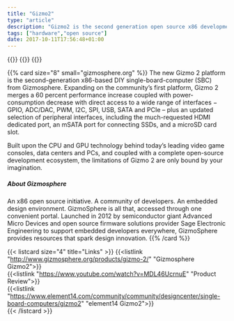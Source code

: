 ```yaml
---
title: "Gizmo2"
type: "article"
description: "Gizmo2 is the second generation open source x86 development board from GizmoSphere. Gizmo 2 provides the power of a high performance computer and the I/O capabilities of a microcontroller through the use of an AMD Embedded G-Series System-on-Chip (SOC). The board includes the AMD GX-210HA dual-core processor, combined on a single die with AMD Radeon HD 8210E discrete-class graphics, providing 85 GFLOPS performance while drawing only 9 watts TDP."
tags: ["hardware","open source"]
date: 2017-10-11T17:56:48+01:00
---
```


{{<card size="4" small="element14" style="info">}}
{{<description>}}
{{</card>}}

{{% card size="8" small="gizmosphere.org" %}}
The new Gizmo 2 platform is the second-generation x86-based DIY single-board-computer (SBC) from Gizmosphere. Expanding on the community’s first platform, Gizmo 2 merges a 60 percent performance increase coupled with power-consumption decrease with direct access to a wide range of interfaces − GPIO, ADC/DAC, PWM, I2C, SPI, USB, SATA and PCIe – plus an updated selection of peripheral interfaces, including the much-requested HDMI dedicated port, an mSATA port for connecting SSDs, and a microSD card slot.

Built upon the CPU and GPU technology behind today’s leading video game consoles, data centers and PCs, and coupled with a complete open-source development ecosystem, the limitations of Gizmo 2 are only bound by your imagination.

##### About Gizmosphere
An x86 open source initiative. A community of developers. An embedded design environment. GizmoSphere is all that, accessed through one convenient portal. Launched in 2012 by semiconductor giant Advanced Micro Devices and open source firmware solutions provider Sage Electronic Engineering to support embedded developers everywhere, GizmoSphere provides resources that spark design innovation.
{{% /card %}}

{{< listcard size="4" title="Links" >}}
    {{<listlink "http://www.gizmosphere.org/products/gizmo-2/" "Gizmosphere Gizmo2">}}   
    {{<listlink "https://www.youtube.com/watch?v=MDL46UcrnuE" "Product Review">}}   
    {{<listlink "https://www.element14.com/community/community/designcenter/single-board-computers/gizmo2" "element14 Gizmo2">}}    
{{< /listcard >}}